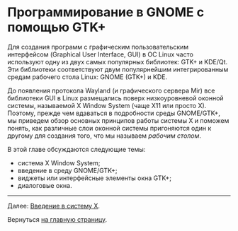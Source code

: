 # Программирование в GNOME с помощью GTK+

Для создания программ с графическим пользовательским интерфейсом (Graphical User Interface, GUI) в ОС Linux часто используют одну из двух самых популярных библиотек: GTK+ и KDE/Qt. Эти библиотеки соответствуют двум популярнейшим интегрированным средам рабочего стола Linux: GNOME (GTK+) и KDE.

До появления протокола Wayland (и графического сервера Mir) все библиотеки GUI в Linux размещались поверх низкоуровневой оконной системы, называемой X Window System (чаще X11 или просто X). Поэтому, прежде чем вдаваться в подробности среды GNOME/GTK+, мы приведем обзор основных принципов работы системы X и поможем понять, как различные слои оконной системы пригоняются один к другому для создания того, что мы называем *рабочим столом*.

В этой главе обсуждаются следующие темы:

- система X Window System;
- введение в среду GNOME/GTK+;
- виджеты или интерфейсные элементы окна GTK+;
- диалоговые окна.

----------

Далее: [Введение в систему X](01-introducing-x.html).

Вернуться  [на главную страницу](../../index.html).
